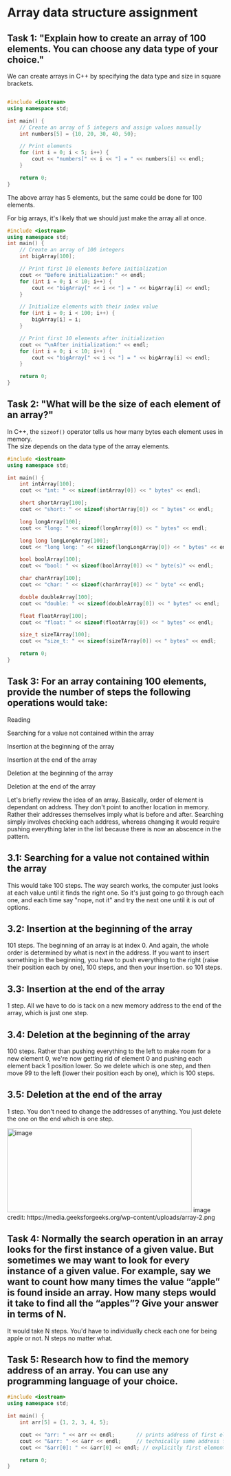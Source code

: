 # Array data structure assignment 
## Task 1: "Explain how to create an array of 100 elements. You can choose any data type of your choice."

We can create arrays in C++ by specifying the data type and size in square brackets.
```c++

#include <iostream>
using namespace std;

int main() {
    // Create an array of 5 integers and assign values manually
    int numbers[5] = {10, 20, 30, 40, 50};

    // Print elements
    for (int i = 0; i < 5; i++) {
        cout << "numbers[" << i << "] = " << numbers[i] << endl;
    }

    return 0;
}

```
The above array has 5 elements, but the same could be done for 100 elements. 


For big arrays, it's likely that we should just make the array all at once. 

```c++
#include <iostream>
using namespace std;
int main() {
    // Create an array of 100 integers
    int bigArray[100];

    // Print first 10 elements before initialization
    cout << "Before initialization:" << endl;
    for (int i = 0; i < 10; i++) {
        cout << "bigArray[" << i << "] = " << bigArray[i] << endl;
    }

    // Initialize elements with their index value
    for (int i = 0; i < 100; i++) {
        bigArray[i] = i;
    }

    // Print first 10 elements after initialization
    cout << "\nAfter initialization:" << endl;
    for (int i = 0; i < 10; i++) {
        cout << "bigArray[" << i << "] = " << bigArray[i] << endl;
    }

    return 0;
}

```

## Task 2: "What will be the size of each element of an array?"

In C++, the `sizeof()` operator tells us how many bytes each element uses in memory.  
The size depends on the data type of the array elements.

```c++
#include <iostream>
using namespace std;

int main() {
    int intArray[100];
    cout << "int: " << sizeof(intArray[0]) << " bytes" << endl;

    short shortArray[100];
    cout << "short: " << sizeof(shortArray[0]) << " bytes" << endl;

    long longArray[100];
    cout << "long: " << sizeof(longArray[0]) << " bytes" << endl;

    long long longLongArray[100];
    cout << "long long: " << sizeof(longLongArray[0]) << " bytes" << endl;

    bool boolArray[100];
    cout << "bool: " << sizeof(boolArray[0]) << " byte(s)" << endl;

    char charArray[100];
    cout << "char: " << sizeof(charArray[0]) << " byte" << endl;

    double doubleArray[100];
    cout << "double: " << sizeof(doubleArray[0]) << " bytes" << endl;

    float floatArray[100];
    cout << "float: " << sizeof(floatArray[0]) << " bytes" << endl;

    size_t sizeTArray[100];
    cout << "size_t: " << sizeof(sizeTArray[0]) << " bytes" << endl;

    return 0;
}

```

## Task 3: For an array containing 100 elements, provide the number of steps the following operations would take:
Reading

Searching for a value not contained within the array

Insertion at the beginning of the array

Insertion at the end of the array

Deletion at the beginning of the array

Deletion at the end of the array

Let's briefly review the idea of an array. Basically, order of element is dependant on address. They don't point to another location in memory. Rather their addresses themselves imply what is before and after. Searching simply involves checking each address, whereas changing it would require pushing everything later in the list because there is now an abscence in the pattern.

## 3.1: Searching for a value not contained within the array
This would take 100 steps. The way search works, the computer just looks at each value until it finds the right one. So it's just going to go through each one, and each time say "nope, not it" and try the next one until it is out of options.

## 3.2: Insertion at the beginning of the array
101 steps. The beginning of an array is at index 0. And again, the whole order is determined by what is next in the address. If you want to insert something in the beginning, you have to push everything to the right (raise their position each by one), 100 steps, and then your insertion. so 101 steps. 

## 3.3: Insertion at the end of the array
1 step. All we have to do is tack on a new memory address to the end of the array, which is just one step. 

## 3.4: Deletion at the beginning of the array
100 steps. Rather than pushing everything to the left to make room for a new element 0, we're now getting rid of element 0 and pushing each element back 1 position lower. So we delete which is one step, and then move 99 to the left (lower their position each by one), which is 100 steps. 

## 3.5: Deletion at the end of the array
1 step. You don't need to change the addresses of anything. You just delete the one on the end which is one step. 


<img width="429" height="195" alt="image" src="https://github.com/user-attachments/assets/a6faebae-c731-4f64-b97b-7246fba5218b" />
image credit: https://media.geeksforgeeks.org/wp-content/uploads/array-2.png


## Task 4: Normally the search operation in an array looks for the first instance of a given value. But sometimes we may want to look for every instance of a given value. For example, say we want to count how many times the value “apple” is found inside an array. How many steps would it take to find all the “apples”? Give your answer in terms of N.
It would take N steps. You'd have to individually check each one for being apple or not. N steps no matter what.  


## Task 5: Research how to find the memory address of an array. You can use any programming language of your choice. 
```C++
#include <iostream>
using namespace std;

int main() {
    int arr[5] = {1, 2, 3, 4, 5};

    cout << "arr: " << arr << endl;       // prints address of first element
    cout << "&arr: " << &arr << endl;     // technically same address for whole array
    cout << "&arr[0]: " << &arr[0] << endl; // explicitly first element

    return 0;
}


```
